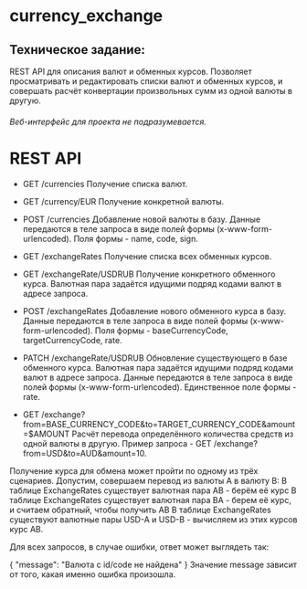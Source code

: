 # currency_exchange

## Техническое задание:

REST API для описания валют и обменных курсов. Позволяет просматривать и редактировать списки валют и обменных курсов, и совершать расчёт конвертации произвольных сумм из одной валюты в другую.

###### Веб-интерфейс для проекта не подразумевается.

# REST API
- GET /currencies
  Получение списка валют.

- GET /currency/EUR
  Получение конкретной валюты.

- POST /currencies
  Добавление новой валюты в базу. Данные передаются в теле запроса в виде полей формы (x-www-form-urlencoded). Поля формы - name, code, sign.

- GET /exchangeRates
  Получение списка всех обменных курсов.

- GET /exchangeRate/USDRUB
  Получение конкретного обменного курса. Валютная пара задаётся идущими подряд кодами валют в адресе запроса.

- POST /exchangeRates
  Добавление нового обменного курса в базу. Данные передаются в теле запроса в виде полей формы (x-www-form-urlencoded). Поля формы - baseCurrencyCode, targetCurrencyCode, rate.

- PATCH /exchangeRate/USDRUB
  Обновление существующего в базе обменного курса. Валютная пара задаётся идущими подряд кодами валют в адресе запроса. Данные передаются в теле запроса в виде полей формы (x-www-form-urlencoded). Единственное поле формы - rate.

- GET /exchange?from=BASE_CURRENCY_CODE&to=TARGET_CURRENCY_CODE&amount=$AMOUNT
  Расчёт перевода определённого количества средств из одной валюты в другую. Пример запроса - GET /exchange?from=USD&to=AUD&amount=10.

Получение курса для обмена может пройти по одному из трёх сценариев. Допустим, совершаем перевод из валюты A в валюту B: В таблице ExchangeRates существует валютная пара AB - берём её курс В таблице ExchangeRates существует валютная пара BA - берем её курс, и считаем обратный, чтобы получить AB В таблице ExchangeRates существуют валютные пары USD-A и USD-B - вычисляем из этих курсов курс AB.

Для всех запросов, в случае ошибки, ответ может выглядеть так:

{ 
    "message": "Валюта с id/code не найдена"
}
Значение message зависит от того, какая именно ошибка произошла.